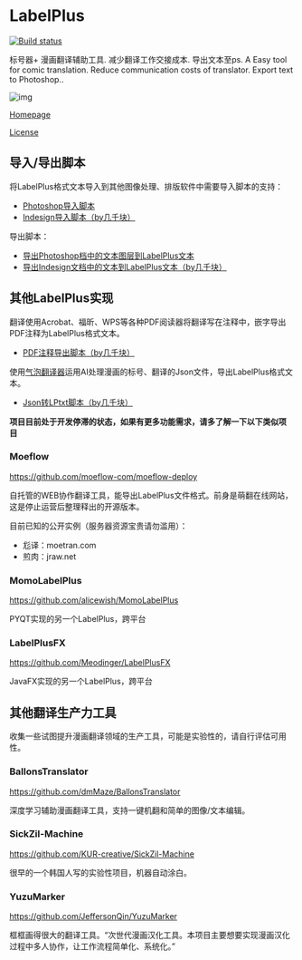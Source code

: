 # LabelPlus

[![Build status](https://ci.appveyor.com/api/projects/status/je7w45o4k90ia411/branch/master?svg=true)](https://ci.appveyor.com/project/sgqy/labelplus/branch/master)

标号器+ 漫画翻译辅助工具. 减少翻译工作交接成本. 导出文本至ps.
A Easy tool for comic translation. Reduce communication costs of translator. Export text to Photoshop..

![img](pic/show.jpg)

[Homepage](http://noodlefighter.com/label_plus)


[License](http://noodlefighter.com/label_plus/license)


## 导入/导出脚本

将LabelPlus格式文本导入到其他图像处理、排版软件中需要导入脚本的支持：   

- [Photoshop导入脚本](https://github.com/LabelPlus/PS-Script)
- [Indesign导入脚本（by几千块）](https://github.com/jqk4388/ID-Script-labelplus)

导出脚本：
- [导出Photoshop档中的文本图层到LabelPlus文本](https://github.com/LabelPlus/PS-Script/blob/master/psd-to-labelplus-text.jsx)
- [导出Indesign文档中的文本到LabelPlus文本（by几千块）](https://github.com/jqk4388/Mangahanhua-Scripts-for-Indesign/blob/master/%E6%96%87%E6%9C%AC%E4%BF%AE%E6%94%B9/%E6%94%B6%E9%9B%86%E6%96%87%E6%A1%A3%E4%B8%AD%E7%9A%84%E6%96%87%E6%9C%AC%E5%B8%A6%E5%9D%90%E6%A0%87%E5%AF%BC%E5%87%BAID2LPtxt.jsx)

## 其他LabelPlus实现

翻译使用Acrobat、福昕、WPS等各种PDF阅读器将翻译写在注释中，嵌字导出PDF注释为LabelPlus格式文本。

- [PDF注释导出脚本（by几千块）](https://github.com/jqk4388/manga-PDF-Script/tree/main/%E5%AF%BC%E5%87%BA%E6%B3%A8%E9%87%8A)  

使用[气泡翻译器](https://github.com/dmMaze/BallonsTranslator)运用AI处理漫画的标号、翻译的Json文件，导出LabelPlus格式文本。
- [Json转LPtxt脚本（by几千块）](https://github.com/jqk4388/PS-Script-BallonsTranslator/blob/main/%E6%B0%94%E6%B3%A1%E7%BF%BB%E8%AF%91%E5%99%A8json%E8%BD%AClptxt.py)                        

**项目目前处于开发停滞的状态，如果有更多功能需求，请多了解一下以下类似项目**            

### Moeflow

https://github.com/moeflow-com/moeflow-deploy

自托管的WEB协作翻译工具，能导出LabelPlus文件格式。前身是萌翻在线网站，这是停止运营后整理释出的开源版本。

目前已知的公开实例（服务器资源宝贵请勿滥用）：

- 尨译：moetran.com
- 煎肉：jraw.net


### MomoLabelPlus

https://github.com/alicewish/MomoLabelPlus

PYQT实现的另一个LabelPlus，跨平台


### LabelPlusFX

https://github.com/Meodinger/LabelPlusFX

JavaFX实现的另一个LabelPlus，跨平台


## 其他翻译生产力工具

收集一些试图提升漫画翻译领域的生产工具，可能是实验性的，请自行评估可用性。

### BallonsTranslator

https://github.com/dmMaze/BallonsTranslator

深度学习辅助漫画翻译工具，支持一键机翻和简单的图像/文本编辑。

### SickZil-Machine

https://github.com/KUR-creative/SickZil-Machine

很早的一个韩国人写的实验性项目，机器自动涂白。



### YuzuMarker

https://github.com/JeffersonQin/YuzuMarker

框框画得很大的翻译工具。“次世代漫画汉化工具。本项目主要想要实现漫画汉化过程中多人协作，让工作流程简单化、系统化。”






